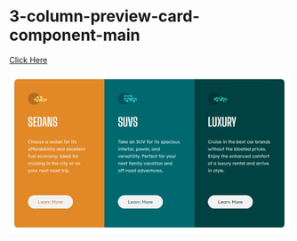 # 3-column-preview-card-component-main

[Click Here](https://ozcan-cetin.github.io/3-column-preview-card-component-main/)

![Preview](https://github.com/ozcan-cetin/3-column-preview-card-component-main/blob/master/Screenshot%202022-05-04%20002209.jpg)
